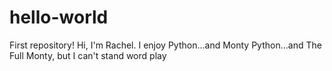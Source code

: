 # hello-world
First repository!
Hi, I'm Rachel.  I enjoy Python...and Monty Python...and The Full Monty, but I can't stand word play


